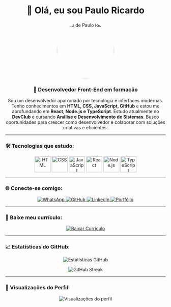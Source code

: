 <h1 align="center">👋 Olá, eu sou Paulo Ricardo</h1>

<p align="center">
  <img src="https://avatars.githubusercontent.com/u/211531476?v=4" alt="Foto de Paulo Ricardo" width="180" height="180" style="border-radius: 50%;" />
</p>

<h3 align="center">🚀 Desenvolvedor Front-End em formação</h3>

<p align="center">
  Sou um desenvolvedor apaixonado por tecnologia e interfaces modernas.  
  Tenho conhecimentos em <strong>HTML, CSS, JavaScript, GitHub</strong> e estou me aprofundando em <strong>React, Node.js e TypeScript</strong>.  
  Estudo atualmente no <strong>DevClub</strong> e cursando <strong>Análise e Desenvolvimento de Sistemas</strong>.  
  Busco oportunidades para crescer como desenvolvedor e colaborar com soluções criativas e eficientes.
</p>

---

### 🛠️ Tecnologias que estudo:

<p align="center">
  <img src="https://cdn.jsdelivr.net/gh/devicons/devicon/icons/html5/html5-original.svg" width="50" alt="HTML" />
  <img src="https://cdn.jsdelivr.net/gh/devicons/devicon/icons/css3/css3-original.svg" width="50" alt="CSS" />
  <img src="https://cdn.jsdelivr.net/gh/devicons/devicon/icons/javascript/javascript-original.svg" width="50" alt="JavaScript" />
  <img src="https://cdn.jsdelivr.net/gh/devicons/devicon/icons/react/react-original.svg" width="50" alt="React" />
  <img src="https://cdn.jsdelivr.net/gh/devicons/devicon/icons/nodejs/nodejs-original.svg" width="50" alt="Node.js" />
  <img src="https://cdn.jsdelivr.net/gh/devicons/devicon/icons/typescript/typescript-original.svg" width="50" alt="TypeScript" />
</p>

---

### 🌐 Conecte-se comigo:

<p align="center">

  <a href="https://wa.me/5585989792739" target="_blank">
    <img src="https://img.shields.io/badge/WhatsApp-25D366?style=for-the-badge&logo=whatsapp&logoColor=white" alt="WhatsApp"/>
  </a>

  <a href="https://github.com/paulopkj" target="_blank">
    <img src="https://img.shields.io/badge/GitHub-000?style=for-the-badge&logo=github&logoColor=white" alt="GitHub"/>
  </a>

  <a href="https://www.linkedin.com/in/paulo-ricardo-r00000000" target="_blank">
    <img src="https://img.shields.io/badge/LinkedIn-0077B5?style=for-the-badge&logo=linkedin&logoColor=white" alt="LinkedIn"/>
  </a>

  <a href="https://seu-link.vercel.app" target="_blank">
    <img src="https://img.shields.io/badge/Portfólio-00C897?style=for-the-badge&logo=vercel&logoColor=white" alt="Portfólio"/>
  </a>

</p>


---

### 📄 Baixe meu currículo:

<p align="center">
  <a href="http://127.0.0.1:5500/CURICULO/Curiculo.html" download target="_blank">
    <img src="https://img.shields.io/badge/Baixar%20Currículo-00C897?style=for-the-badge&logo=adobeacrobatreader&logoColor=white" alt="Baixar Currículo">
  </a>
</p>

---

### 📈 Estatísticas do GitHub:

<p align="center">
  <img src="https://github-readme-stats.vercel.app/api?username=paulopkj&show_icons=true&theme=radical" alt="Estatísticas GitHub" />
</p>

<p align="center">
  <img src="https://github-readme-streak-stats.herokuapp.com/?user=paulopkj&theme=radical" alt="GitHub Streak" />
</p>

---

### 👀 Visualizações do Perfil:

<p align="center">
  <img src="https://komarev.com/ghpvc/?username=paulopkj&label=Visualizações&color=0e75b6&style=flat" alt="Visualizações do perfil" />
</p>


